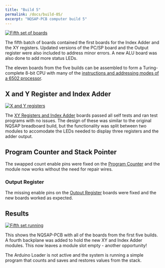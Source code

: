 ```yaml
---
title: "Build 5"
permalink: /docs/build-05/
excerpt: "NQSAP-PCB computer build 5"
---
```


[![Fifth set of boards](../../assets/images/boards5-500.jpg "Fifth set of boards")](../../assets/images/boards5.jpg)

The fifth batch of boards contained the first boards for the Index Adder and the XY
registers.  Updated versions of the PC/SP board and the Output register were also included
to address minor errors.  A new ALU board was also done to add more status LEDs.

The eleven boards from the five builds can be assembled to form a Turing-complete 8-bit
CPU with many of the [instructions and addressing modes of a 6502 processor](../in-summary).

## X and Y Register and Index Adder

[![X and Y registers](../../assets/images/dxy-registers-500.jpg "XY registers and index adder")](../../assets/images/dxy-registers.jpg)

The [XY Registers and Index Adder](../dxy-registers/) boards passed all self tests and ran
test programs with no issues.  The design of these was similar to the original NQSAP
breadboard build, but the functionality was split between two modules to accomodate the
LEDs needed to display three registers and the adder output.

## Program Counter and Stack Pointer

The swapped count enable pins were fixed on the [Program Counter](../program-counter-stack-pointer/)
and the module now works without the need for repair wires.

### Output Register

The missing enable pins on the [Output Register](../output-register/) boards were fixed
and the new boards worked as expected.

## Results

[![Fifth set running](../../assets/images/build5.gif "fifth set of boards")](../../assets/images/build5.jpg)

This shows the NQSAP-PCB with all of the boards from the first five builds. A fourth
backplane was added to hold the new XY and Index Adder modules.  This now leaves a module
slot empty - another opportunity!

The Arduino Loader is not active and the system is running a simple program that counts
and saves and restores values from the stack.
